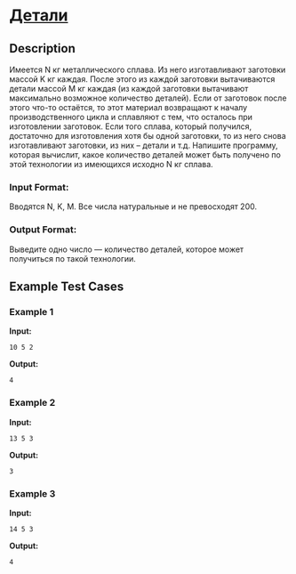 # [Детали](link)

## Description

Имеется N кг металлического сплава. Из него изготавливают заготовки массой K кг каждая. После этого из каждой заготовки вытачиваются детали массой M кг каждая (из каждой заготовки вытачивают максимально возможное количество деталей). Если от заготовок после этого что-то остаётся, то этот материал возвращают к началу производственного цикла и сплавляют с тем, что осталось при изготовлении заготовок. Если того сплава, который получился, достаточно для изготовления хотя бы одной заготовки, то из него снова изготавливают заготовки, из них – детали и т.д.
Напишите программу, которая вычислит, какое количество деталей может быть получено по этой технологии из имеющихся исходно N кг сплава.
### Input Format:

Вводятся N, K, M. Все числа натуральные и не превосходят 200.

### Output Format:

Выведите одно число — количество деталей, которое может получиться по такой технологии.

## Example Test Cases

### Example 1

**Input:**
```
10 5 2

```

**Output:**
```
4

```

### Example 2

**Input:**
```
13 5 3

```

**Output:**
```
3

```

### Example 3

**Input:**
```
14 5 3

```

**Output:**
```
4

```

